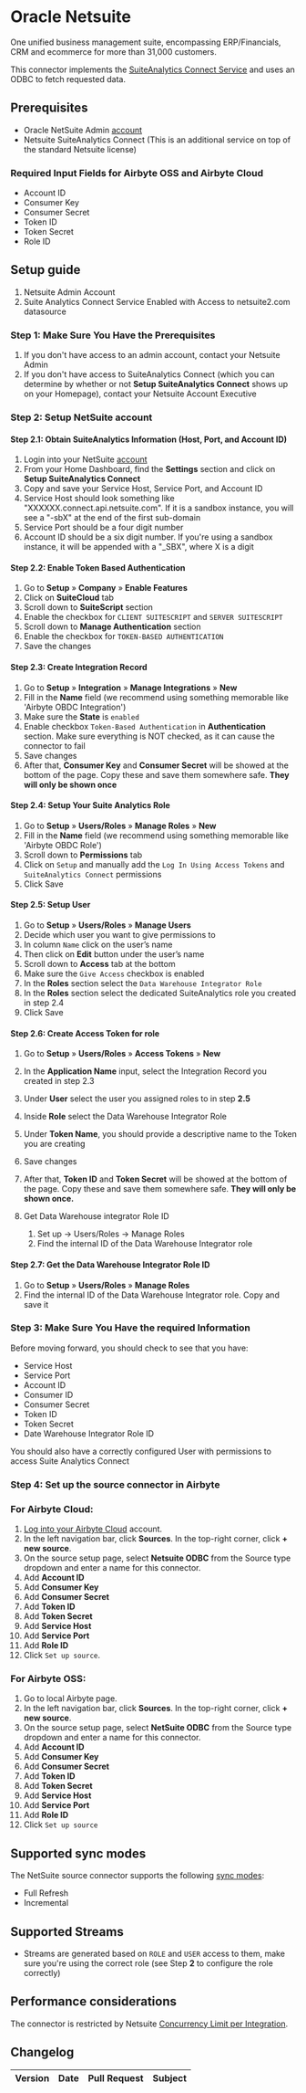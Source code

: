 # Oracle Netsuite

One unified business management suite, encompassing ERP/Financials, CRM and ecommerce for more than 31,000 customers.

This connector implements the [SuiteAnalytics Connect Service](https://www.netsuite.com/portal/products/analytics.shtml) and uses an ODBC to fetch requested data.

## Prerequisites

- Oracle NetSuite Admin [account](https://system.netsuite.com/pages/customerlogin.jsp?country=US)
- Netsuite SuiteAnalytics Connect (This is an additional service on top of the standard Netsuite license)

### Required Input Fields for Airbyte OSS and Airbyte Cloud

- Account ID
- Consumer Key
- Consumer Secret
- Token ID
- Token Secret
- Role ID

## Setup guide

1. Netsuite Admin Account
2. Suite Analytics Connect Service Enabled with Access to netsuite2.com datasource

### Step 1: Make Sure You Have the Prerequisites

1. If you don't have access to an admin account, contact your Netsuite Admin
2. If you don't have access to SuiteAnalytics Connect (which you can determine by whether or not **Setup SuiteAnalytics Connect** shows up on your Homepage), contact your Netsuite Account Executive

### Step 2: Setup NetSuite account

#### Step 2.1: Obtain SuiteAnalytics Information (Host, Port, and Account ID)

1. Login into your NetSuite [account](https://system.netsuite.com/pages/customerlogin.jsp?country=US)
2. From your Home Dashboard, find the **Settings** section and click on **Setup SuiteAnalytics Connect**
3. Copy and save your Service Host, Service Port, and Account ID
4. Service Host should look something like "XXXXXX.connect.api.netsuite.com". If it is a sandbox instance, you will see a "-sbX" at the end of the first sub-domain
5. Service Port should be a four digit number
6. Account ID should be a six digit number. If you're using a sandbox instance, it will be appended with a "\_SBX", where X is a digit

#### Step 2.2: Enable Token Based Authentication

1. Go to **Setup** » **Company** » **Enable Features**
2. Click on **SuiteCloud** tab
3. Scroll down to **SuiteScript** section
4. Enable the checkbox for `CLIENT SUITESCRIPT` and `SERVER SUITESCRIPT`
5. Scroll down to **Manage Authentication** section
6. Enable the checkbox for `TOKEN-BASED AUTHENTICATION`
7. Save the changes

#### Step 2.3: Create Integration Record

1. Go to **Setup** » **Integration** » **Manage Integrations** » **New**
2. Fill in the **Name** field (we recommend using something memorable like 'Airbyte OBDC Integration')
3. Make sure the **State** is `enabled`
4. Enable checkbox `Token-Based Authentication` in **Authentication** section. Make sure everything is NOT checked, as it can cause the connector to fail
5. Save changes
6. After that, **Consumer Key** and **Consumer Secret** will be showed at the bottom of the page. Copy these and save them somewhere safe. **They will only be shown once**

#### Step 2.4: Setup Your Suite Analytics Role

1. Go to **Setup** » **Users/Roles** » **Manage Roles** » **New**
2. Fill in the **Name** field (we recommend using something memorable like 'Airbyte OBDC Role')
3. Scroll down to **Permissions** tab
4. Click on `Setup` and manually add the `Log In Using Access Tokens` and `SuiteAnalytics Connect` permissions
5. Click Save

#### Step 2.5: Setup User

1. Go to **Setup** » **Users/Roles** » **Manage Users**
2. Decide which user you want to give permissions to
3. In column `Name` click on the user’s name
4. Then click on **Edit** button under the user’s name
5. Scroll down to **Access** tab at the bottom
6. Make sure the `Give Access` checkbox is enabled
7. In the **Roles** section select the `Data Warehouse Integrator Role`
8. In the **Roles** section select the dedicated SuiteAnalytics role you created in step 2.4
9. Click Save

#### Step 2.6: Create Access Token for role

1. Go to **Setup** » **Users/Roles** » **Access Tokens** » **New**
2. In the **Application Name** input, select the Integration Record you created in step 2.3
3. Under **User** select the user you assigned roles to in step **2.5**
4. Inside **Role** select the Data Warehouse Integrator Role
5. Under **Token Name**, you should provide a descriptive name to the Token you are creating
6. Save changes
7. After that, **Token ID** and **Token Secret** will be showed at the bottom of the page. Copy these and save them somewhere safe. **They will only be shown once.**

8. Get Data Warehouse integrator Role ID
   1. Set up -> Users/Roles -> Manage Roles
   2. Find the internal ID of the Data Warehouse Integrator role

#### Step 2.7: Get the Data Warehouse Integrator Role ID

1. Go to **Setup** » **Users/Roles** » **Manage Roles**
2. Find the internal ID of the Data Warehouse Integrator role. Copy and save it

### Step 3: Make Sure You Have the required Information

Before moving forward, you should check to see that you have:

- Service Host
- Service Port
- Account ID
- Consumer ID
- Consumer Secret
- Token ID
- Token Secret
- Date Warehouse Integrator Role ID

You should also have a correctly configured User with permissions to access Suite Analytics Connect

### Step 4: Set up the source connector in Airbyte

### For Airbyte Cloud:

1. [Log into your Airbyte Cloud](https://cloud.airbyte.com/workspaces) account.
2. In the left navigation bar, click **Sources**. In the top-right corner, click **+ new source**.
3. On the source setup page, select **Netsuite ODBC** from the Source type dropdown and enter a name for this connector.
4. Add **Account ID**
5. Add **Consumer Key**
6. Add **Consumer Secret**
7. Add **Token ID**
8. Add **Token Secret**
9. Add **Service Host**
10. Add **Service Port**
11. Add **Role ID**
12. Click `Set up source`.

### For Airbyte OSS:

1. Go to local Airbyte page.
2. In the left navigation bar, click **Sources**. In the top-right corner, click **+ new source**.
3. On the source setup page, select **NetSuite ODBC** from the Source type dropdown and enter a name for this connector.
4. Add **Account ID**
5. Add **Consumer Key**
6. Add **Consumer Secret**
7. Add **Token ID**
8. Add **Token Secret**
9. Add **Service Host**
10. Add **Service Port**
11. Add **Role ID**
12. Click `Set up source`

## Supported sync modes

The NetSuite source connector supports the following [sync modes](https://docs.airbyte.com/cloud/core-concepts#connection-sync-modes):

- Full Refresh
- Incremental

## Supported Streams

- Streams are generated based on `ROLE` and `USER` access to them, make sure you're using the correct role (see Step **2** to configure the role correctly)

## Performance considerations

The connector is restricted by Netsuite [Concurrency Limit per Integration](https://docs.oracle.com/en/cloud/saas/netsuite/ns-online-help/bridgehead_156224824287.html).

## Changelog

| Version | Date | Pull Request | Subject |
| :------ | :--- | :----------- | :------ |
